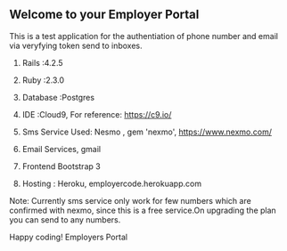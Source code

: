 


## Welcome to your Employer Portal

This is a test application for the authentiation of phone number and email via veryfying token send to inboxes.

1. Rails :4.2.5

2. Ruby  :2.3.0

3. Database :Postgres

4. IDE :Cloud9, For reference: https://c9.io/

5. Sms Service Used: Nesmo , gem 'nexmo', https://www.nexmo.com/

6. Email Services, gmail

7. Frontend Bootstrap 3 

8. Hosting : Heroku, employercode.herokuapp.com

Note: Currently sms service only work for few numbers which are confirmed with nexmo, since this is a free service.On upgrading the plan you can send to any numbers.



Happy coding!
Employers Portal



